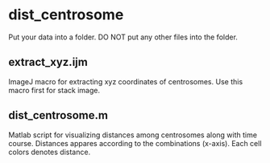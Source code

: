 # dist_centrosome

Put your data into a folder. DO NOT put any other files into the folder.

## extract_xyz.ijm

ImageJ macro for extracting xyz coordinates of centrosomes.
Use this macro first for stack image.



 ## dist_centrosome.m

Matlab script for visualizing distances among centrosomes along with time course.
Distances appares according to the combinations (x-axis).
Each cell colors denotes distance.




